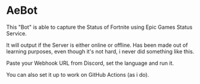# AeBot

This "Bot" is able to capture the Status of Fortnite using Epic Games Status Service.

It will output if the Server is either online or offline. 
Has been made out of learning purposes, even though it's not hard, i never did something like this.

Paste your Webhook URL from Discord, set the language and run it. 

You can also set it up to work on GitHub Actions (as i do).
